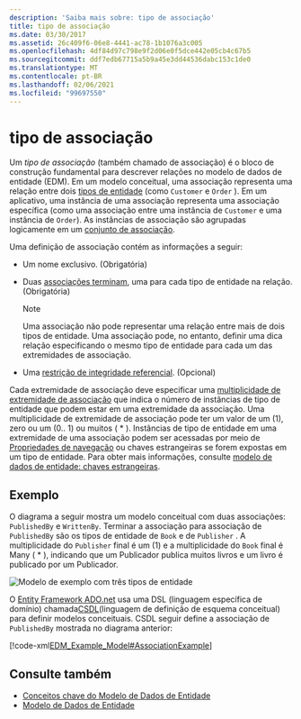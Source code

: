 ```yaml
---
description: 'Saiba mais sobre: tipo de associação'
title: tipo de associação
ms.date: 03/30/2017
ms.assetid: 26c409f6-06e8-4441-ac78-1b1076a3c005
ms.openlocfilehash: 4df84d97c798e9f2d06e0f5dce442e05cb4c67b5
ms.sourcegitcommit: ddf7edb67715a5b9a45e3dd44536dabc153c1de0
ms.translationtype: MT
ms.contentlocale: pt-BR
ms.lasthandoff: 02/06/2021
ms.locfileid: "99697550"
---
```

# <a name="association-type"></a>tipo de associação

Um *tipo de associação* (também chamado de associação) é o bloco de construção fundamental para descrever relações no modelo de dados de entidade (EDM). Em um modelo conceitual, uma associação representa uma relação entre dois [tipos de entidade](entity-type.md) (como `Customer` e `Order` ). Em um aplicativo, uma instância de uma associação representa uma associação específica (como uma associação entre uma instância de `Customer` e uma instância de `Order`). As instâncias de associação são agrupadas logicamente em um [conjunto de associação](association-set.md).  
  
 Uma definição de associação contém as informações a seguir:  
  
- Um nome exclusivo. (Obrigatória)  
  
- Duas [associações terminam](association-end.md), uma para cada tipo de entidade na relação. (Obrigatória)  
  
    > [!NOTE]
    > Uma associação não pode representar uma relação entre mais de dois tipos de entidade. Uma associação pode, no entanto, definir uma dica relação especificando o mesmo tipo de entidade para cada um das extremidades de associação.  
  
- Uma [restrição de integridade referencial](referential-integrity-constraint.md). (Opcional)  
  
 Cada extremidade de associação deve especificar uma [multiplicidade de extremidade de associação](association-end-multiplicity.md) que indica o número de instâncias de tipo de entidade que podem estar em uma extremidade da associação. Uma multiplicidade de extremidade de associação pode ter um valor de um (1), zero ou um (0.. 1) ou muitos ( \* ). Instâncias de tipo de entidade em uma extremidade de uma associação podem ser acessadas por meio de [Propriedades de navegação](navigation-property.md) ou chaves estrangeiras se forem expostas em um tipo de entidade. Para obter mais informações, consulte [modelo de dados de entidade: chaves estrangeiras](foreign-key-property.md).  
  
## <a name="example"></a>Exemplo  

 O diagrama a seguir mostra um modelo conceitual com duas associações: `PublishedBy` e `WrittenBy`. Terminar a associação para associação de `PublishedBy` são os tipos de entidade de `Book` e de `Publisher` . A multiplicidade do `Publisher` final é um (1) e a multiplicidade do `Book` final é Many ( \* ), indicando que um Publicador publica muitos livros e um livro é publicado por um Publicador.  
  
 ![Modelo de exemplo com três tipos de entidade](./media/association-type/example-model-three-entity-types.gif)  
  
 O [Entity Framework ADO.net](./ef/index.md) usa uma DSL (linguagem específica de domínio) chamada[CSDL](/ef/ef6/modeling/designer/advanced/edmx/csdl-spec)(linguagem de definição de esquema conceitual) para definir modelos conceituais. CSDL seguir define a associação de `PublishedBy` mostrada no diagrama anterior:  
  
 [!code-xml[EDM_Example_Model#AssociationExample](../../../../samples/snippets/xml/VS_Snippets_Data/edm_example_model/xml/books.edmx#associationexample)]  
  
## <a name="see-also"></a>Consulte também

- [Conceitos chave do Modelo de Dados de Entidade](entity-data-model-key-concepts.md)
- [Modelo de Dados de Entidade](entity-data-model.md)
